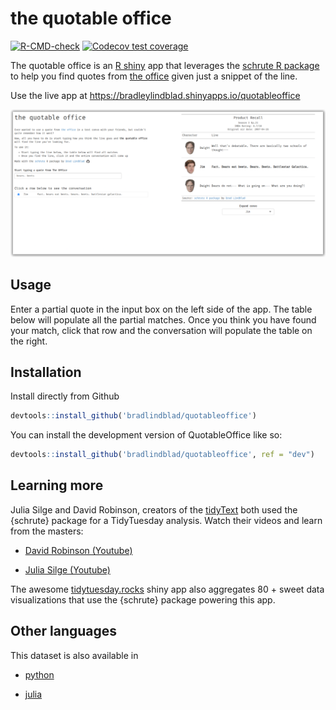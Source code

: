 
<!-- README.md is generated from README.Rmd. Please edit that file -->

# the quotable office

<!-- badges: start -->

[![R-CMD-check](https://github.com/bradlindblad/QuotableOffice/actions/workflows/R-CMD-check.yaml/badge.svg)](https://github.com/bradlindblad/QuotableOffice/actions/workflows/R-CMD-check.yaml)
[![Codecov test
coverage](https://codecov.io/gh/bradlindblad/QuotableOffice/branch/main/graph/badge.svg)](https://app.codecov.io/gh/bradlindblad/QuotableOffice?branch=main)

<!-- badges: end -->

The quotable office is an [R shiny](https://shiny.rstudio.com/) app that
leverages the [schrute R
package](https://bradlindblad.github.io/schrute/) to help you find
quotes from [the office](https://www.imdb.com/title/tt0386676/) given
just a snippet of the line.

Use the live app at
<https://bradleylindblad.shinyapps.io/quotableoffice>

![](inst/screenshot.png)

## Usage

Enter a partial quote in the input box on the left side of the app. The
table below will populate all the partial matches. Once you think you
have found your match, click that row and the conversation will populate
the table on the right.

## Installation

Install directly from Github

``` r
devtools::install_github('bradlindblad/quotableoffice')
```

You can install the development version of QuotableOffice like so:

``` r
devtools::install_github('bradlindblad/quotableoffice', ref = "dev")
```

## Learning more

Julia Silge and David Robinson, creators of the
[tidyText](https://www.tidytextmining.com/) both used the {schrute}
package for a TidyTuesday analysis. Watch their videos and learn from
the masters:

-   [David Robinson
    (Youtube)](https://www.youtube.com/watch?v=_IvAubTDQME&t=1092s)

-   [Julia Silge (Youtube)](https://www.youtube.com/watch?v=R32AsuKICAY)

The awesome
[tidytuesday.rocks](https://nsgrantham.shinyapps.io/tidytuesdayrocks/)
shiny app also aggregates 80 + sweet data visualizations that use the
{schrute} package powering this app.

## Other languages

This dataset is also available in

-   [python](https://github.com/bradlindblad/schrutepy)

-   [julia](https://github.com/bradlindblad/Schrute.jl)
